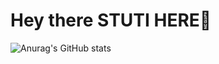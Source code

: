 # Hey there STUTI HERE🙌
![Anurag's GitHub stats](https://github-readme-stats.vercel.app/api?username=Stuti&show_icons=true&theme=radical)
